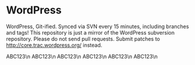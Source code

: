 WordPress
=========

WordPress, Git-ified. Synced via SVN every 15 minutes, including branches and tags! This repository is just a mirror of the WordPress subversion repository. Please do not send pull requests. Submit patches to http://core.trac.wordpress.org/ instead.




ABC123\n
ABC123\n
ABC123\n
ABC123\n
ABC123\n
ABC123\n
